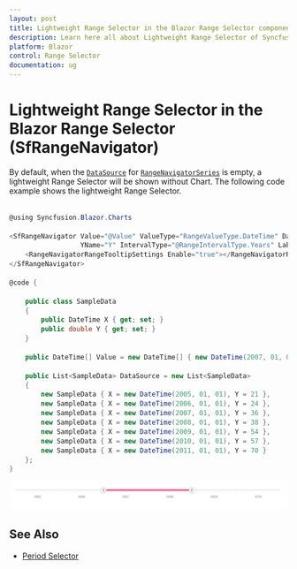 ```yaml
---
layout: post
title: Lightweight Range Selector in the Blazor Range Selector component | Syncfusion 
description: Learn here all about Lightweight Range Selector of Syncfusion Blazor Range Selector (SfRangeNavigator) component and more.
platform: Blazor
control: Range Selector
documentation: ug
---
```


# Lightweight Range Selector in the Blazor Range Selector (SfRangeNavigator)

By default, when the [`DataSource`](https://help.syncfusion.com/cr/blazor/Syncfusion.Blazor.Charts.SfRangeNavigator.html#Syncfusion_Blazor_Charts_SfRangeNavigator_DataSource) for [`RangeNavigatorSeries`](https://help.syncfusion.com/cr/blazor/Syncfusion.Blazor.Charts.RangeNavigatorSeries.html) is empty, a lightweight Range Selector will be shown without Chart. The following code example shows the lightweight Range Selector.

```csharp

@using Syncfusion.Blazor.Charts

<SfRangeNavigator Value="@Value" ValueType="RangeValueType.DateTime" DataSource="@DataSource" XName="X"
                  YName="Y" IntervalType="@RangeIntervalType.Years" LabelIntersectAction="RangeLabelIntersectAction.Hide">
    <RangeNavigatorRangeTooltipSettings Enable="true"></RangeNavigatorRangeTooltipSettings>
</SfRangeNavigator>

@code {

    public class SampleData
    {
        public DateTime X { get; set; }
        public double Y { get; set; }
    }

    public DateTime[] Value = new DateTime[] { new DateTime(2007, 01, 01), new DateTime(2009, 01, 01) };

    public List<SampleData> DataSource = new List<SampleData>
    {
        new SampleData { X = new DateTime(2005, 01, 01), Y = 21 },
        new SampleData { X = new DateTime(2006, 01, 01), Y = 24 },
        new SampleData { X = new DateTime(2007, 01, 01), Y = 36 },
        new SampleData { X = new DateTime(2008, 01, 01), Y = 38 },
        new SampleData { X = new DateTime(2009, 01, 01), Y = 54 },
        new SampleData { X = new DateTime(2010, 01, 01), Y = 57 },
        new SampleData { X = new DateTime(2011, 01, 01), Y = 70 }
    };
}

```

![Lightweight Range Selector](images/common/light-weight.png)

## See Also

* [Period Selector](./period-selector/)